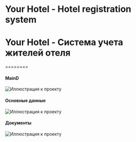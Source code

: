 # Your Hotel - Hotel registration system
# Your Hotel - Система учета жителей отеля

========

#### MainD
![Иллюстрация к проекту](https://github.com/Stas-inside/Your_Hotel-Hotel_registration_system/blob/master/Your%20Hotel%20-%20%D0%A1%D0%B8%D1%81%D1%82%D0%B5%D0%BC%D0%B0%20%D1%83%D1%87%D0%B5%D1%82%D0%B0%20%D0%B6%D0%B8%D1%82%D0%B5%D0%BB%D0%B5%D0%B9%20%D0%BE%D1%82%D0%B5%D0%BB%D1%8F/Photo/Screenshot%20(142).png)

#### Основные данные
![Иллюстрация к проекту](https://github.com/Stas-inside/Your_Hotel-Hotel_registration_system/blob/v2.5/Your%20Hotel%20-%20%D0%A1%D0%B8%D1%81%D1%82%D0%B5%D0%BC%D0%B0%20%D1%83%D1%87%D0%B5%D1%82%D0%B0%20%D0%B6%D0%B8%D1%82%D0%B5%D0%BB%D0%B5%D0%B9%20%D0%BE%D1%82%D0%B5%D0%BB%D1%8F/Photo/Capture.PNG)

#### Документы
![Иллюстрация к проекту](https://github.com/Stas-inside/Your_Hotel-Hotel_registration_system/blob/v2.5/Your%20Hotel%20-%20%D0%A1%D0%B8%D1%81%D1%82%D0%B5%D0%BC%D0%B0%20%D1%83%D1%87%D0%B5%D1%82%D0%B0%20%D0%B6%D0%B8%D1%82%D0%B5%D0%BB%D0%B5%D0%B9%20%D0%BE%D1%82%D0%B5%D0%BB%D1%8F/Photo/Capture2.PNG)
